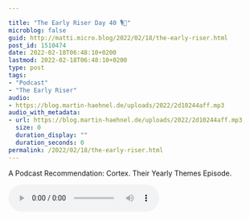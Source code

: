 ```yaml
---

title: "The Early Riser Day 40 🎙🌅"
microblog: false
guid: http://matti.micro.blog/2022/02/18/the-early-riser.html
post_id: 1510474
date: 2022-02-18T06:48:10+0200
lastmod: 2022-02-18T06:48:10+0200
type: post
tags:
- "Podcast"
- "The Early Riser"
audio:
- https://blog.martin-haehnel.de/uploads/2022/2d10244aff.mp3
audio_with_metadata:
- url: https://blog.martin-haehnel.de/uploads/2022/2d10244aff.mp3
  size: 0
  duration_display: ""
  duration_seconds: 0
permalink: /2022/02/18/the-early-riser.html
---
```

A Podcast Recommendation: Cortex. Their Yearly Themes Episode.

<audio controls="controls" src="https://blog.martin-haehnel.de/uploads/2022/2d10244aff.mp3" preload="metadata" />
